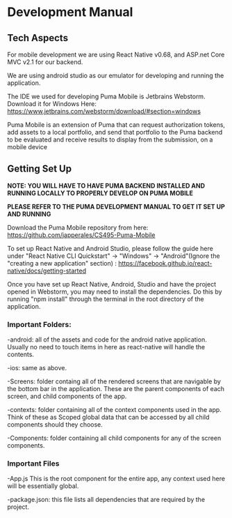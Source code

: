 # Development Manual

## Tech Aspects

For mobile development we are using React Native v0.68, and ASP.net Core MVC v2.1 for our backend.

We are using android studio as our emulator for developing and running the application.

The IDE we used for developing Puma Mobile is Jetbrains Webstorm. Download it for Windows Here: https://www.jetbrains.com/webstorm/download/#section=windows

Puma Mobile is an extension of Puma that can request authorization tokens, add assets to a local portfolio, and send that portfolio to
the Puma backend to be evaluated and receive results to display from the submission, on a mobile device



## Getting Set Up
**NOTE: YOU WILL HAVE TO HAVE PUMA BACKEND INSTALLED AND RUNNING LOCALLY TO PROPERLY DEVELOP ON PUMA MOBILE** 

**PLEASE REFER TO THE PUMA DEVELOPMENT MANUAL TO GET IT SET UP AND RUNNING**

Download the Puma Mobile repository from here: https://github.com/japperales/CS495-Puma-Mobile

To set up React Native and Android Studio, please follow the guide here under "React Native CLI Quickstart" -> "Windows" -> "Android"(Ignore the "creating a new application" section) : https://facebook.github.io/react-native/docs/getting-started

Once you have set up React Native, Android, Studio and have the project opened in Webstorm, you may need to install the dependencies. Do this by running "npm install" through the terminal in the root directory of the application.

### Important Folders:

 -android: all of the assets and code for the android native application. Usually no need to touch items in here as react-native will handle the contents.
 
-ios: same as above.

-Screens: folder containg all of the rendered screens that are navigable by the bottom bar in the application. These are the parent components of each screen, and child components of the app.

-contexts: folder containing all of the context components used in the app. Think of these as Scoped global data that can be accessed by all child components should they choose.

-Components: folder containing all child components for any of the screen components.


### Important Files

-App.js This is the root component for the entire app, any context used here will be essentially global.

-package.json: this file lists all dependencies that are required by the project.

